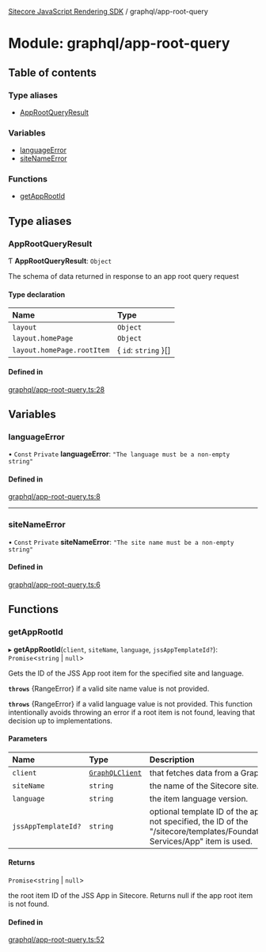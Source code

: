 [Sitecore JavaScript Rendering SDK](../README.md) / graphql/app-root-query

# Module: graphql/app-root-query

## Table of contents

### Type aliases

- [AppRootQueryResult](graphql_app_root_query.md#approotqueryresult)

### Variables

- [languageError](graphql_app_root_query.md#languageerror)
- [siteNameError](graphql_app_root_query.md#sitenameerror)

### Functions

- [getAppRootId](graphql_app_root_query.md#getapprootid)

## Type aliases

### AppRootQueryResult

Ƭ **AppRootQueryResult**: `Object`

The schema of data returned in response to an app root query request

#### Type declaration

| Name | Type |
| :------ | :------ |
| `layout` | `Object` |
| `layout.homePage` | `Object` |
| `layout.homePage.rootItem` | { `id`: `string`  }[] |

#### Defined in

[graphql/app-root-query.ts:28](https://github.com/Sitecore/jss/blob/c1078945/packages/sitecore-jss/src/graphql/app-root-query.ts#L28)

## Variables

### languageError

• `Const` `Private` **languageError**: ``"The language must be a non-empty string"``

#### Defined in

[graphql/app-root-query.ts:8](https://github.com/Sitecore/jss/blob/c1078945/packages/sitecore-jss/src/graphql/app-root-query.ts#L8)

___

### siteNameError

• `Const` `Private` **siteNameError**: ``"The site name must be a non-empty string"``

#### Defined in

[graphql/app-root-query.ts:6](https://github.com/Sitecore/jss/blob/c1078945/packages/sitecore-jss/src/graphql/app-root-query.ts#L6)

## Functions

### getAppRootId

▸ **getAppRootId**(`client`, `siteName`, `language`, `jssAppTemplateId?`): `Promise`<`string` \| ``null``\>

Gets the ID of the JSS App root item for the specified site and language.

**`throws`** {RangeError} if a valid site name value is not provided.

**`throws`** {RangeError} if a valid language value is not provided.
This function intentionally avoids throwing an error if a root item is not found,
leaving that decision up to implementations.

#### Parameters

| Name | Type | Description |
| :------ | :------ | :------ |
| `client` | [`GraphQLClient`](../interfaces/graphql_request_client.GraphQLClient.md) | that fetches data from a GraphQL endpoint. |
| `siteName` | `string` | the name of the Sitecore site. |
| `language` | `string` | the item language version. |
| `jssAppTemplateId?` | `string` | optional template ID of the app root item. If not specified, the ID of the "/sitecore/templates/Foundation/JavaScript Services/App" item is used. |

#### Returns

`Promise`<`string` \| ``null``\>

the root item ID of the JSS App in Sitecore. Returns null if the app root item is not found.

#### Defined in

[graphql/app-root-query.ts:52](https://github.com/Sitecore/jss/blob/c1078945/packages/sitecore-jss/src/graphql/app-root-query.ts#L52)
